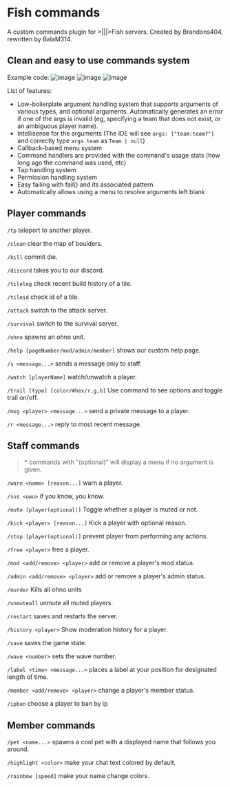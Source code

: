 # Fish commands

A custom commands plugin for >|||>Fish servers. Created by Brandons404, rewritten by BalaM314.

## Clean and easy to use commands system
Example code:
![image](https://github.com/BalaM314/fish-commands/assets/71201189/27ca4b91-dd6b-4ed2-a171-11526502bd9d)
![image](https://github.com/BalaM314/fish-commands/assets/71201189/35d3885c-48cc-4ec8-92b0-1243bc98bdc4)
![image](https://github.com/BalaM314/fish-commands/assets/71201189/2c85d8d4-ef21-45b5-9235-2e79cacc9bd1)

List of features:
* Low-boilerplate argument handling system that supports arguments of various types, and optional arguments. Automatically generates an error if one of the args is invalid (eg, specifying a team that does not exist, or an ambiguous player name).
* Intellisense for the arguments (The IDE will see `args: ["team:team?"]` and correctly type `args.team` as `Team | null`)
* Callback-based menu system
* Command handlers are provided with the command's usage stats (how long ago the command was used, etc)
* Tap handling system
* Permission handling system
* Easy failing with fail() and its associated pattern
* Automatically allows using a menu to resolve arguments left blank

## Player commands

`/tp` teleport to another player.

`/clean` clear the map of boulders.

`/kill` commit die.

`/discord` takes you to our discord.

`/tilelog` check recent build history of a tile.

`/tileid` check id of a tile.

`/attack` switch to the attack server.

`/survival` switch to the survival server.

`/ohno` spawns an ohno unit.

`/help [pageNumber/mod/admin/member]` shows our custom help page.

`/s <message...>` sends a message only to staff.

`/watch [playerName]` watch/unwatch a player.

`/trail [type] [color/#hex/r,g,b]` Use command to see options and toggle trail on/off.

`/msg <player> <message...>` send a private message to a player.

`/r <message...>` reply to most recent message.

## Staff commands

> \* commands with "(optional)" will display a menu if no argument is given.

`/warn <name> [reason...]` warn a player.

`/sus <uwu>` if you know, you know.

`/mute [player(optional)]` Toggle whether a player is muted or not.

`/kick <player> [reason...]` Kick a player with optional reason.

`/stop [player(optional)]` prevent player from performing any actions.

`/free <player>` free a player.

`/mod <add/remove> <player>` add or remove a player's mod status.

`/admin <add/remove> <player>` add or remove a player's admin status.

`/murder` Kills all ohno units

`/unmuteall` unmute all muted players.

`/restart` saves and restarts the server.

`/history <player>` Show moderation history for a player.

`/save` saves the game state.

`/wave <number>` sets the wave number.

`/label <time> <message...>` places a label at your position for designated length of time.

`/member <add/remove> <player>` change a player's member status.

`/ipban` choose a player to ban by ip

## Member commands

`/pet <name...>` spawns a cool pet with a displayed name that follows you around.

`/highlight <color>` make your chat text colored by default.

`/rainbow [speed]` make your name change colors.
